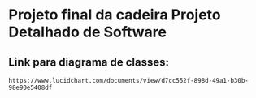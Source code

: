 # Projeto final da cadeira Projeto Detalhado de Software



## Link para diagrama de classes:
	https://www.lucidchart.com/documents/view/d7cc552f-898d-49a1-b30b-98e90e5408df